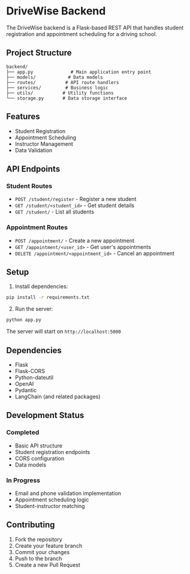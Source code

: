 # DriveWise Backend

The DriveWise backend is a Flask-based REST API that handles student registration and appointment scheduling for a driving school.

## Project Structure

```
backend/
├── app.py              # Main application entry point
├── models/            # Data models
├── routes/           # API route handlers
├── services/         # Business logic
├── utils/           # Utility functions
└── storage.py       # Data storage interface
```

## Features

- Student Registration
- Appointment Scheduling
- Instructor Management
- Data Validation

## API Endpoints

### Student Routes
- `POST /student/register` - Register a new student
- `GET /student/<student_id>` - Get student details
- `GET /student/` - List all students

### Appointment Routes
- `POST /appointment/` - Create a new appointment
- `GET /appointment/<user_id>` - Get user's appointments
- `DELETE /appointment/<appointment_id>` - Cancel an appointment

## Setup

1. Install dependencies:
```bash
pip install -r requirements.txt
```

2. Run the server:
```bash
python app.py
```

The server will start on `http://localhost:5000`

## Dependencies

- Flask
- Flask-CORS
- Python-dateutil
- OpenAI
- Pydantic
- LangChain (and related packages)

## Development Status

### Completed
- Basic API structure
- Student registration endpoints
- CORS configuration
- Data models

### In Progress
- Email and phone validation implementation
- Appointment scheduling logic
- Student-instructor matching

## Contributing

1. Fork the repository
2. Create your feature branch
3. Commit your changes
4. Push to the branch
5. Create a new Pull Request
